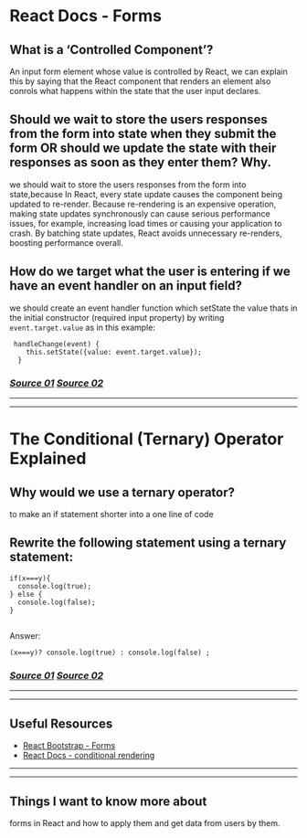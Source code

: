 # React Docs - Forms #

## What is a ‘Controlled Component’? ##
An input form element whose value is controlled by React, we can explain this by saying that the React component that renders an element also conrols what happens within the state that the user input declares.

## Should we wait to store the users responses from the form into state when they submit the form OR should we update the state with their responses as soon as they enter them? Why. ##
we should wait to store the users responses from the form into state,because In React, every state update causes the component being updated to re-render. Because re-rendering is an expensive operation, making state updates synchronously can cause serious performance issues, for example, increasing load times or causing your application to crash. By batching state updates, React avoids unnecessary re-renders, boosting performance overall. 

## How do we target what the user is entering if we have an event handler on an input field? ##
we should create an event handler function which setState the value thats in the initial constructor (required input property) by writing ` event.target.value ` as in this example:
``` 
 handleChange(event) {
    this.setState({value: event.target.value});
  }
  ```

### *[Source 01](https://reactjs.org/docs/forms.html)* *[Source 02](https://blog.logrocket.com/why-react-doesnt-update-state-immediately/)* ###

<hr>
<hr>

# The Conditional (Ternary) Operator Explained #

## Why would we use a ternary operator? ##
to make an if statement shorter into a one line of code

## Rewrite the following statement using a ternary statement:
``` 
if(x===y){
  console.log(true);
} else {
  console.log(false);
}
  ```
##

Answer:

```
(x===y)? console.log(true) : console.log(false) ;
```

### *[Source 01](https://codeburst.io/javascript-the-conditional-ternary-operator-explained-cac7218beeff)* *[Source 02]()* ###

<hr>
<hr>

## Useful Resources ##

- [React Bootstrap - Forms](https://react-bootstrap.github.io/forms/overview/)
- [React Docs - conditional rendering](https://reactjs.org/docs/conditional-rendering.htmll)

<hr>
<hr>

## Things I want to know more about
forms in React and how to apply them and get data from users by them.
